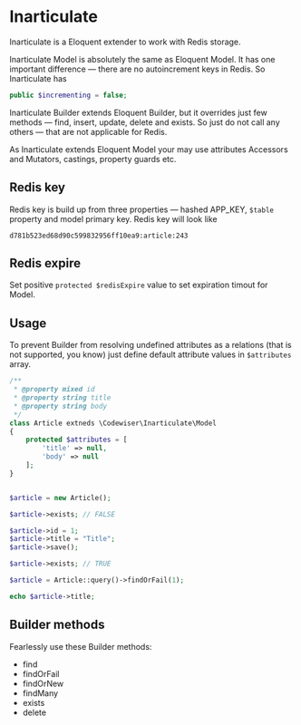 # Inarticulate

Inarticulate is a Eloquent extender to work with Redis storage.

Inarticulate Model is absolutely the same as Eloquent Model. It has one important difference — there are no autoincrement keys in Redis.
So Inarticulate has

```php
public $incrementing = false;
```

Inarticulate Builder extends Eloquent Builder, but it overrides just few methods — find, insert, update, delete and exists.
So just do not call any others — that are not applicable for Redis. 

As Inarticulate extends Eloquent Model your may use attributes Accessors and Mutators, castings, property guards etc.

## Redis key

Redis key is build up from three properties — hashed APP_KEY, `$table` property and model primary key. Redis key will look like

```
d781b523ed68d90c599832956ff10ea9:article:243
``` 

## Redis expire

Set positive `protected $redisExpire` value to set expiration timout for Model.

## Usage

To prevent Builder from resolving undefined attributes as a relations (that is not supported, you know) just define default attribute values in `$attributes` array. 

```php
/**
 * @property mixed id
 * @property string title
 * @property string body
 */
class Article extneds \Codewiser\Inarticulate\Model
{
    protected $attributes = [
        'title' => null,
        'body' => null
    ];
}
```

```php

$article = new Article();

$article->exists; // FALSE

$article->id = 1;
$article->title = "Title";
$article->save();

$article->exists; // TRUE

```

```php
$article = Article::query()->findOrFail(1);

echo $article->title; 

```

## Builder methods

Fearlessly use these Builder methods:

* find
* findOrFail
* findOrNew
* findMany
* exists
* delete
